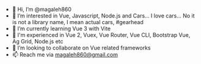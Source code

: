 - 👋 Hi, I’m @magaleh860
- 👀 I’m interested in Vue, Javascript, Node.js and Cars... I love cars... No it is not a library name, I mean actual cars, #gearhead
- 🌱 I’m currently learning Vue 3 with Vite
- 🙌 I'm experienced in Vue 2, Vuex, Vue Router, Vue CLI, Bootstrap Vue, Ag Grid, Node.js etc
- 💞️ I’m looking to collaborate on Vue related frameworks
- 📫 Reach me via magaleh860@gmail.com

<!---
magaleh860/magaleh860 is a ✨ special ✨ repository because its `README.md` (this file) appears on your GitHub profile.
You can click the Preview link to take a look at your changes.
--->

